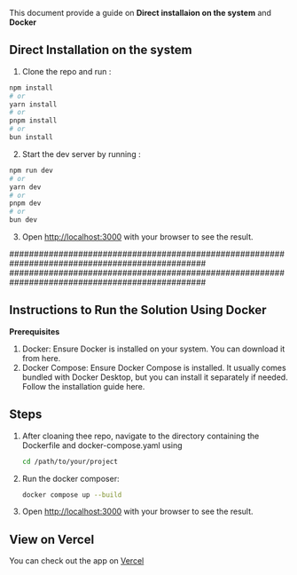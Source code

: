 This document provide a guide on **Direct installaion on the system** and **Docker**

## Direct Installation on the system

1. Clone the repo and  run :

```bash
npm install
# or
yarn install
# or
pnpm install
# or
bun install
```
2. Start the dev server by running :

```bash
npm run dev
# or
yarn dev
# or
pnpm dev
# or
bun dev
```

3. Open [http://localhost:3000](http://localhost:3000) with your browser to see the result.

################################################################################################
################################################################################################


## Instructions to Run the Solution Using Docker

**Prerequisites**
  1. Docker: Ensure Docker is installed on your system. You can download it from here.
  2. Docker Compose: Ensure Docker Compose is installed. It usually comes bundled with Docker Desktop, but you can install it separately if needed. Follow the installation guide here.

## Steps
1. After cloaning thee repo, navigate to the directory containing the Dockerfile and docker-compose.yaml using 
   ```bash
   cd /path/to/your/project
   ```
2. Run the docker composer:
   ```bash
   docker compose up --build
   ```
3. Open [http://localhost:3000](http://localhost:3000) with your browser to see the result.
      
## View on Vercel
You can check out the app on   [Vercel](https://task-scheduler-seven.vercel.app/)
